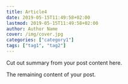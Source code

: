 ```yaml
---
title: Article4
date: 2019-05-15T11:49:58+02:00
lastmod: 2019-05-15T11:49:58+02:00
author: Author Name
cover: /img/cover.jpg
categories: ["category1"]
tags: ["tag1", "tag2"]
---
```


Cut out summary from your post content here.

<!--more-->

The remaining content of your post.
